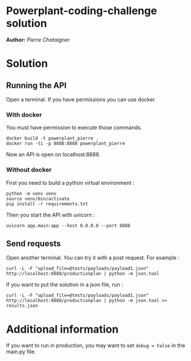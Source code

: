 Powerplant-coding-challenge solution
==============

**Author:** *Pierre Chataigner*

# Solution
## Running the API
Open a terminal. If you have permissions you can use docker.
### With docker
You must have permission to execute those commands.
```
docker build -t powerplant_pierre .
docker run -ti -p 8888:8888 powerplant_pierre
```
Now an API is open on localhost:8888.


### Without docker
First you need to build a python virtual environment :
```
python -m venv venv
source venv/bin/activate
pip install -r requirements.txt
```
Then you start the API with uvicorn :
```
uvicorn app.main:app --host 0.0.0.0 --port 8888
```
## Send requests
Open another terminal. 
You can try it with a post request. For example :
```
curl -L -F "upload_file=@tests/payloads/payload1.json" http://localhost:8888/productionplan | python -m json.tool 
```

If you want to put the solution in a json file, run :
```
curl -L -F "upload_file=@tests/payloads/payload1.json" http://localhost:8888/productionplan | python -m json.tool >> results.json
```



# Additional information

If you want to run in production, you may want to set ```debug = False``` in the main.py file.



